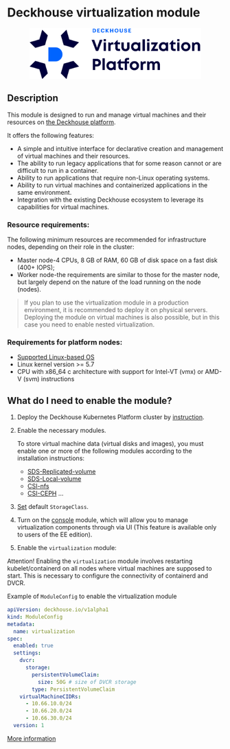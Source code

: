 # Deckhouse virtualization module

<p align="center">
  <img src="docs/images/d8-virtualization-logo.png" width="400px" />
</p>

## Description

This module is designed to run and manage virtual machines and their resources on [the Deckhouse platform](https://deckhouse.io).

It offers the following features:

- A simple and intuitive interface for declarative creation and management of virtual machines and their resources.
- The ability to run legacy applications that for some reason cannot or are difficult to run in a container.
- Ability to run applications that require non-Linux operating systems.
- Ability to run virtual machines and containerized applications in the same environment.
- Integration with the existing Deckhouse ecosystem to leverage its capabilities for virtual machines.

### Resource requirements:

The following minimum resources are recommended for infrastructure nodes, depending on their role in the cluster:

- Master node-4 CPUs, 8 GB of RAM, 60 GB of disk space on a fast disk (400+ IOPS);
- Worker node-the requirements are similar to those for the master node, but largely depend on the nature of the load running on the node (nodes).

> If you plan to use the virtualization module in a production environment, it is recommended to deploy it on physical servers. Deploying the module on virtual machines is also possible, but in this case you need to enable nested virtualization.

### Requirements for platform nodes:

- [Supported Linux-based OS](https://deckhouse.io/products/kubernetes-platform/documentation/v1/supported_versions.html#linux)
- Linux kernel version >= 5.7
- CPU with x86_64 c architecture with support for Intel-VT (vmx) or AMD-V (svm) instructions

## What do I need to enable the module?

1. Deploy the Deckhouse Kubernetes Platform cluster by [instruction](https://deckhouse.io/products/kubernetes-platform/gs/).

2. Enable the necessary modules.

   To store virtual machine data (virtual disks and images), you must enable one or more of the following modules according to the installation instructions:

   - [SDS-Replicated-volume](https:/deckhouse.io/modules/sds-replicated-volume/stable/)
   - [SDS-Local-volume](https://deckhouse.io/modules/sds-local-volume/stable/)
   - [CSI-nfs](https://deckhouse.io/modules/csi-nfs/stable/)
   - [CSI-CEPH](https://deckhouse.io/modules/csi-ceph/stable/)
   ...

3. [Set](https://deckhouse.io/products/kubernetes-platform/documentation/v1/storage/admin/supported-storage.html) default `StorageClass`.

4. Turn on the [console](https://deckhouse.ru/modules/console/stable/) module, which will allow you to manage virtualization components through via UI (This feature is available only to users of the EE edition).

5. Enable the `virtualization` module:

Attention! Enabling the `virtualization` module involves restarting kubelet/containerd on all nodes where virtual machines are supposed to start. This is necessary to configure the connectivity of containerd and DVCR.

Example of `ModuleConfig` to enable the virtualization module

```yaml
apiVersion: deckhouse.io/v1alpha1
kind: ModuleConfig
metadata:
  name: virtualization
spec:
  enabled: true
  settings:
    dvcr:
      storage:
        persistentVolumeClaim:
          size: 50G # size of DVCR storage
        type: PersistentVolumeClaim
    virtualMachineCIDRs:
      - 10.66.10.0/24
      - 10.66.20.0/24
      - 10.66.30.0/24
  version: 1
```

[More information](https://deckhouse.io/modules/virtualization/stable/)
